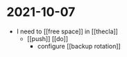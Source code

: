# 2021-10-07

- I need to [[free space]] in [[thecla]]
  - [[push]] [[do]]
    - configure [[backup rotation]]
